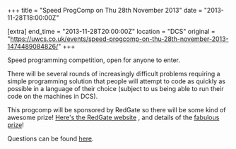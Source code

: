 +++
title = "Speed ProgComp on Thu 28th November 2013"
date = "2013-11-28T18:00:00Z"

[extra]
end_time = "2013-11-28T20:00:00Z"
location = "DCS"
original = "https://uwcs.co.uk/events/speed-progcomp-on-thu-28th-november-2013-1474489084826/"
+++

Speed programming competition, open for anyone to enter.

There will be several rounds of increasingly difficult problems requiring a simple programming solution that people will attempt to code as quickly as possible in a language of their choice (subject to us being able to run their code on the machines in DCS).

This progcomp will be sponsored by RedGate so there will be some kind of awesome prize\! [Here's the RedGate website](http://www.red-gate.com) , and details of the [fabulous prize](http://www.amazon.co.uk/Leap-Motion-Controller-Interacts-Airspace/dp/B00C66Z9ZC)\!

Questions can be found [here](http://ruth.uwcs.co.uk/progcomp/271113/questions.pdf).

